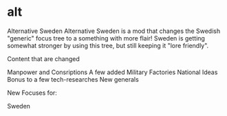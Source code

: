 # alt
Alternative Sweden
Alternative Sweden is a mod that changes the Swedish "generic" focus tree to a something with more flair!
Sweden is getting somewhat stronger by using this tree, but still keeping it "lore friendly".

Content that are changed

Manpower and Consriptions
A few added Military Factories
National Ideas
Bonus to a few tech-researches
New generals

New Focuses for:

Sweden
